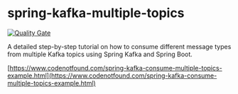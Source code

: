 # spring-kafka-multiple-topics

[![Quality Gate](https://sonarqube.com/api/badges/gate?key=com.codenotfound:spring-kafka-multiple-topics)](https://sonarqube.com/dashboard/index/com.codenotfound:spring-kafka-multiple-topics)

A detailed step-by-step tutorial on how to consume different message types from multiple Kafka topics using Spring Kafka and Spring Boot.

[https://www.codenotfound.com/spring-kafka-consume-multiple-topics-example.html](https://www.codenotfound.com/spring-kafka-consume-multiple-topics-example.html)
